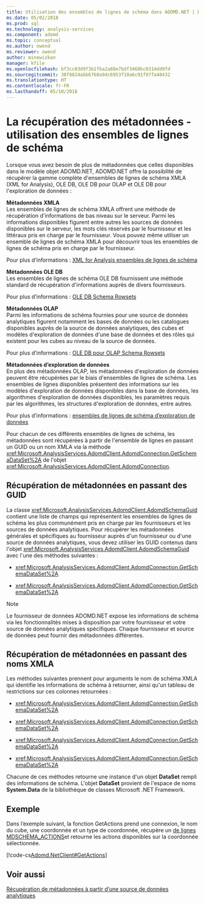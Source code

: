 ```yaml
---
title: Utilisation des ensembles de lignes de schéma dans ADOMD.NET | Documents Microsoft
ms.date: 05/02/2018
ms.prod: sql
ms.technology: analysis-services
ms.component: adomd
ms.topic: conceptual
ms.author: owend
ms.reviewer: owend
author: minewiskan
manager: kfile
ms.openlocfilehash: bf3cc03d9f3b1fba2a88e7bdf3468bc0314dd9fd
ms.sourcegitcommit: 38f8824abb6760a9dc6953f10a6c91f97fa48432
ms.translationtype: HT
ms.contentlocale: fr-FR
ms.lasthandoff: 05/10/2018
---
```

# <a name="retrieving-metadata---working-with-schema-rowsets"></a>La récupération des métadonnées - utilisation des ensembles de lignes de schéma
  Lorsque vous avez besoin de plus de métadonnées que celles disponibles dans le modèle objet ADOMD.NET, ADOMD.NET offre la possibilité de récupérer la gamme complète d'ensembles de lignes de schéma XMLA (XML for Analysis), OLE DB, OLE DB pour OLAP et OLE DB pour l'exploration de données :  
  
 **Métadonnées XMLA**  
 Les ensembles de lignes de schéma XMLA offrent une méthode de récupération d'informations de bas niveau sur le serveur. Parmi les informations disponibles figurent entre autres les sources de données disponibles sur le serveur, les mots clés réservés par le fournisseur et les littéraux pris en charge par le fournisseur. Vous pouvez même utiliser un ensemble de lignes de schéma XMLA pour découvrir tous les ensembles de lignes de schéma pris en charge par le fournisseur.  
  
 Pour plus d’informations : [XML for Analysis ensembles de lignes de schéma](../../analysis-services/schema-rowsets/xml/xml-for-analysis-schema-rowsets.md)  
  
 **Métadonnées OLE DB**  
 Les ensembles de lignes de schéma OLE DB fournissent une méthode standard de récupération d'informations auprès de divers fournisseurs.  
  
 Pour plus d’informations : [OLE DB Schema Rowsets](../../analysis-services/schema-rowsets/ole-db/ole-db-schema-rowsets.md)  
  
 **Métadonnées OLAP**  
 Parmi les informations de schéma fournies pour une source de données analytiques figurent notamment les bases de données ou les catalogues disponibles auprès de la source de données analytiques, des cubes et modèles d'exploration de données d'une base de données et des rôles qui existent pour les cubes au niveau de la source de données.  
  
 Pour plus d’informations : [OLE DB pour OLAP Schema Rowsets](../../analysis-services/schema-rowsets/ole-db-olap/ole-db-for-olap-schema-rowsets.md)  
  
 **Métadonnées d’exploration de données**  
 En plus des métadonnées OLAP, les métadonnées d'exploration de données peuvent être récupérées par le biais d'ensembles de lignes de schéma. Les ensembles de lignes disponibles présentent des informations sur les modèles d'exploration de données disponibles dans la base de données, les algorithmes d'exploration de données disponibles, les paramètres requis par les algorithmes, les structures d'exploration de données, entre autres.  
  
 Pour plus d’informations : [ensembles de lignes de schéma d’exploration de données](../../analysis-services/schema-rowsets/data-mining/data-mining-schema-rowsets.md)  
  
 Pour chacun de ces différents ensembles de lignes de schéma, les métadonnées sont récupérées à partir de l'ensemble de lignes en passant un GUID ou un nom XMLA via la méthode <xref:Microsoft.AnalysisServices.AdomdClient.AdomdConnection.GetSchemaDataSet%2A> de l'objet <xref:Microsoft.AnalysisServices.AdomdClient.AdomdConnection>.  
  
## <a name="retrieving-metadata-by-passing-guids"></a>Récupération de métadonnées en passant des GUID  
 La classe <xref:Microsoft.AnalysisServices.AdomdClient.AdomdSchemaGuid> contient une liste de champs qui représentent les ensembles de lignes de schéma les plus communément pris en charge par les fournisseurs et les sources de données analytiques. Pour récupérer les métadonnées générales et spécifiques au fournisseur auprès d'un fournisseur ou d'une source de données analytiques, vous devez utiliser les GUID contenus dans l'objet <xref:Microsoft.AnalysisServices.AdomdClient.AdomdSchemaGuid> avec l'une des méthodes suivantes :  
  
-   <xref:Microsoft.AnalysisServices.AdomdClient.AdomdConnection.GetSchemaDataSet%2A>  
  
-   <xref:Microsoft.AnalysisServices.AdomdClient.AdomdConnection.GetSchemaDataSet%2A>  
  
> [!NOTE]  
>  Le fournisseur de données ADOMD.NET expose les informations de schéma via les fonctionnalités mises à disposition par votre fournisseur et votre source de données analytiques spécifiques. Chaque fournisseur et source de données peut fournir des métadonnées différentes.  
  
## <a name="retrieving-metadata-by-passing-xmla-names"></a>Récupération de métadonnées en passant des noms XMLA  
 Les méthodes suivantes prennent pour arguments le nom de schéma XMLA qui identifie les informations de schéma à retourner, ainsi qu'un tableau de restrictions sur ces colonnes retournées :  
  
-   <xref:Microsoft.AnalysisServices.AdomdClient.AdomdConnection.GetSchemaDataSet%2A>  
  
-   <xref:Microsoft.AnalysisServices.AdomdClient.AdomdConnection.GetSchemaDataSet%2A>  
  
-   <xref:Microsoft.AnalysisServices.AdomdClient.AdomdConnection.GetSchemaDataSet%2A>  
  
-   <xref:Microsoft.AnalysisServices.AdomdClient.AdomdConnection.GetSchemaDataSet%2A>  
  
 Chacune de ces méthodes retourne une instance d'un objet **DataSet** rempli des informations de schéma. L'objet **DataSet** provient de l'espace de noms **System.Data** de la bibliothèque de classes Microsoft .NET Framework.  
  
## <a name="example"></a>Exemple  
 Dans l’exemple suivant, la fonction GetActions prend une connexion, le nom du cube, une coordonnée et un type de coordonnée, récupère un [de lignes MDSCHEMA_ACTIONS](../../analysis-services/schema-rowsets/ole-db-olap/mdschema-actions-rowset.md)et retourne les actions disponibles sur la coordonnée sélectionnée.  
  
 [!code-cs[Adomd.NetClient#GetActions](../../analysis-services/multidimensional-models-adomd-net-client/codesnippet/csharp/retrieving-metadata-work_0_1.cs)]  
  
## <a name="see-also"></a>Voir aussi  
 [Récupération de métadonnées à partir d’une source de données analytiques](../../analysis-services/multidimensional-models-adomd-net-client/retrieving-metadata-from-an-analytical-data-source.md)  
  
  
